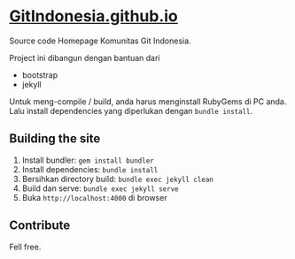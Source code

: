 # [GitIndonesia.github.io](http://gitindonesia.github.io)
Source code Homepage Komunitas Git Indonesia.

Project ini dibangun dengan bantuan dari

  * bootstrap
  * jekyll

Untuk meng-compile / build, anda harus menginstall RubyGems di PC anda. Lalu install dependencies yang diperlukan dengan `bundle install`.


## Building the site

1. Install bundler: `gem install bundler`
2. Install dependencies: `bundle install`
3. Bersihkan directory build: `bundle exec jekyll clean`
4. Build dan serve: `bundle exec jekyll serve`
5. Buka `http://localhost:4000` di browser


## Contribute
Fell free.

